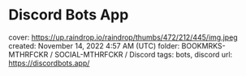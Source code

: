# Discord Bots App

cover: https://up.raindrop.io/raindrop/thumbs/472/212/445/img.jpeg
created: November 14, 2022 4:57 AM (UTC)
folder: BOOKMRKS-MTHRFCKR / SOCIAL-MTHRFCKR / Discord
tags: bots, discord
url: https://discordbots.app/